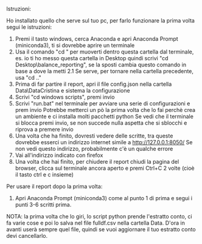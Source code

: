 Istruzioni:

Ho installato quello che serve sul tuo pc, per farlo funzionare la prima volta segui le istruzioni:
1. Premi il tasto windows, cerca Anaconda e apri Anaconda Prompt (miniconda3), ti si dovrebbe aprire un terminale
2. Usa il comando "cd <cartella>" per muoverti dentro questa cartella dal terminale, es. io ti ho messo questa cartella in Desktop quindi scrivi "cd Desktop\balance_reporting", se la sposti cambia questo comando in base a dove la metti
2.1 Se serve, per tornare nella cartella precedente, usa "cd .."
3. Prima di far partire il report, apri il file config.json nella cartella Data\DataCristina e sistema la configurazione
4. Scrivi "cd windows scripts", premi invio
5. Scrivi "run.bat" nel terminale per avviare una serie di configurazioni e prem invio
Potrebbe metterci un pò la prima volta che lo fai perchè crea un ambiente e ci installa molti pacchetti python
Se vedi che il terminale si blocca premi invio, se non succede nulla aspetta che si sblocchi e riprova a premere invio
5. Una volta che ha finito, dovresti vedere delle scritte, tra queste dovrebbe esserci un indirizzo internet simile a http://127.0.0.1:8050/
Se non vedi questo indirizzo, probabilmente c'è un qualche errore
6. Vai all'indirizzo indicato con firefox
7. Una volta che hai finito, per chiudere il report chiudi la pagina del browser, clicca sul terminale ancora aperto e premi Ctrl+C 2 volte (cioè il tasto ctrl e c insieme)

Per usare il report dopo la prima volta:
1. Apri Anaconda Prompt (miniconda3) come al punto 1 di prima e segui i punti 3-6 scritti prima.

NOTA: la prima volta che lo giri, lo script python prende l'estratto conto, ci fa varie cose e poi lo salva nel file fulldf.csv nella cartella Data. D'ora in avanti userà sempre quel file, quindi se vuoi aggiornare il tuo estratto conto devi cancellarlo.